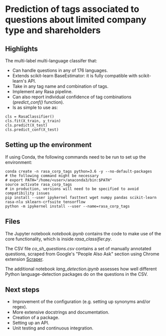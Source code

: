 # Prediction of tags associated to questions about limited company type and shareholders

## Highlights

The multi-label multi-language classifer that:
* Can handle questions in any of 176 languages.
* Extends scikit-learn BaseEstimator: it is fully compatible with scikit-learn's API.
* Take in any tag name and combination of tags.
* Implement any Rasa pipeline.
* Can also report individual confidence of tag combinations (*predict_conf()* function).
* Is as simple to use as:
```
cls = RasaClassifier()
cls.fit(X_train, y_train)
cls.predict(X_test)
cls.predict_conf(X_test)
```

## Setting up the environment

If using Conda, the following commands need to be run to set up the environment:
```
conda create -n rasa_corp_tags python=3.6 -y --no-default-packages
# the following command might be necessary
# export PATH="/home/<user>/anaconda3/bin:$PATH"
source activate rasa_corp_tags
# in production, versions will need to be specified to avoid compatibility issues
pip install --user ipykernel fasttext wget numpy pandas scikit-learn rasa-nlu sklearn-crfsuite tensorflow
python -m ipykernel install --user --name=rasa_corp_tags
```

## Files

The Jupyter notebook *notebook.ipynb* contains the code to make use of the core functionality, which is inside *rasa_classifier.py*.

The CSV file *co_sh_questions.csv* contains a set of manually annotated questions, scraped from Google's "People Also Ask" section using Chrome extension [Scraper](https://chrome.google.com/webstore/detail/scraper/mbigbapnjcgaffohmbkdlecaccepngjd).

The additional notebook *lang_detection.ipynb* assesses how well different Python language-detection packages do on the questions in the CSV.

## Next steps

* Improvement of the configuration (e.g. setting up synonyms and/or regex).
* More extensive docstrings and documentation.
* Creation of a package.
* Setting up an API.
* Unit testing and continuous integration.
